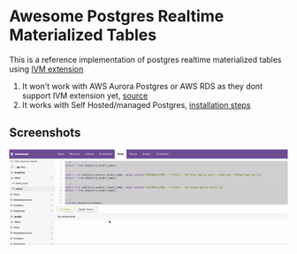 # Awesome Postgres Realtime Materialized Tables
This is a reference implementation of postgres realtime materialized tables using [IVM extension](https://github.com/sraoss/pg_ivm) 

1. It won't work with AWS Aurora Postgres or AWS RDS as they dont support IVM extension yet, [source](https://docs.aws.amazon.com/AmazonRDS/latest/AuroraPostgreSQLReleaseNotes/AuroraPostgreSQL.Extensions.html#AuroraPostgreSQL.Extensions.16) 
2. It works with Self Hosted/managed Postgres, [installation steps](https://github.com/shashanksingh/Awesome-Postgres-Realtime-Materialized-Tables/blob/bfd5c2c1e4cb44c64dfbc7b754d7b2413094d85e/seed/dockerfile#L12) 


## Screenshots

![Workng](images/postgres_realtime_materiliazed_view.gif)
